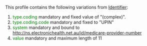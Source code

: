 This profile contains the following variations from [Identifier](http://hl7.org/fhir/R4/Identifier):

1. <span style='color:green'> type.coding </span> mandatory and fixed value of "(complex)".
1. <span style='color:green'> type.coding.code </span> mandatory and fixed to "UPIN"
1. <span style='color:green'> system </span> mandatory and bound to http://ns.electronichealth.net.au/id/medicare-provider-number
1. <span style='color:green'> value </span> mandatory and maximum length of 11

